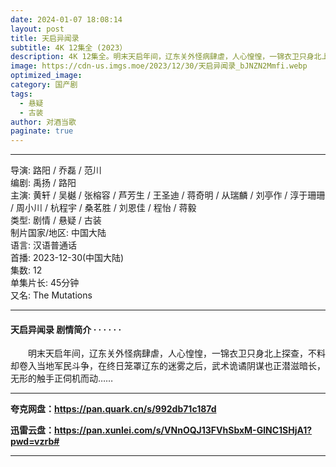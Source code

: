 ```yaml
---
date: 2024-01-07 18:08:14
layout: post
title: 天启异闻录
subtitle: 4K 12集全 (2023）
description: 4K 12集全。明末天启年间，辽东关外怪病肆虐，人心惶惶，一锦衣卫只身北上探查，不料却卷入当地军民斗争，在终日笼罩辽东的迷雾之后，武术诡谲阴谋也正潜滋暗长，无形的触手正伺机而动...
image: https://cdn-us.imgs.moe/2023/12/30/天启异闻录_bJNZN2Mmfi.webp
optimized_image: 
category: 国产剧
tags:
  - 悬疑
  - 古装
author: 对酒当歌
paginate: true
---
```


---

导演: 路阳 / 乔磊 / 范川  
编剧: 禹扬 / 路阳  
主演: 黄轩 / 吴樾 / 张榕容 / 芦芳生 / 王圣迪 / 蒋奇明 / 从瑞麟 / 刘亭作 / 淳于珊珊 / 周小川 / 杭程宇 / 桑茗胜 / 刘恩佳 / 程怡 / 蒋毅  
类型: 剧情 / 悬疑 / 古装  
制片国家/地区: 中国大陆  
语言: 汉语普通话  
首播: 2023-12-30(中国大陆)  
集数: 12  
单集片长: 45分钟  
又名: The Mutations  

---

#### 天启异闻录 剧情简介 · · · · · ·

　　明末天启年间，辽东关外怪病肆虐，人心惶惶，一锦衣卫只身北上探查，不料却卷入当地军民斗争，在终日笼罩辽东的迷雾之后，武术诡谲阴谋也正潜滋暗长，无形的触手正伺机而动……

---

**夸克网盘：<https://pan.quark.cn/s/992db71c187d>**

**迅雷云盘：<https://pan.xunlei.com/s/VNnOQJ13FVhSbxM-GlNC1SHjA1?pwd=vzrb#>**

---
